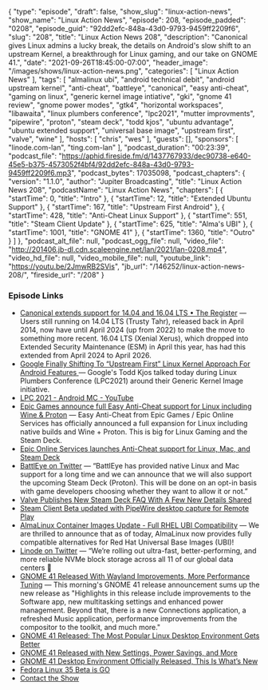 {
  "type": "episode",
  "draft": false,
  "show_slug": "linux-action-news",
  "show_name": "Linux Action News",
  "episode": 208,
  "episode_padded": "0208",
  "episode_guid": "92dd2efc-848a-43d0-9793-9459ff2209f6",
  "slug": "208",
  "title": "Linux Action News 208",
  "description": "Canonical gives Linux admins a lucky break, the details on Android's slow shift to an upstream Kernel, a breakthrough for Linux gaming, and our take on GNOME 41.",
  "date": "2021-09-26T18:45:00-07:00",
  "header_image": "/images/shows/linux-action-news.png",
  "categories": [
    "Linux Action News"
  ],
  "tags": [
    "almalinux ubi",
    "android technical debit",
    "android upstream kernel",
    "anti-cheat",
    "battleye",
    "canonical",
    "easy anti-cheat",
    "gaming on linux",
    "generic kernel image intiative",
    "gki",
    "gnome 41 review",
    "gnome power modes",
    "gtk4",
    "horizontal workspaces",
    "libawaita",
    "linux plumbers conference",
    "lpc2021",
    "mutter improvments",
    "pipewire",
    "proton",
    "steam deck",
    "todd kjos",
    "ubuntu advantage",
    "ubuntu extended support",
    "universal base image",
    "upstream first",
    "valve",
    "wine"
  ],
  "hosts": [
    "chris",
    "wes"
  ],
  "guests": [],
  "sponsors": [
    "linode.com-lan",
    "ting.com-lan"
  ],
  "podcast_duration": "00:23:39",
  "podcast_file": "https://aphid.fireside.fm/d/1437767933/dec90738-e640-45e5-b375-4573052f4bf4/92dd2efc-848a-43d0-9793-9459ff2209f6.mp3",
  "podcast_bytes": 17035098,
  "podcast_chapters": {
    "version": "1.1.0",
    "author": "Jupiter Broadcasting",
    "title": "Linux Action News 208",
    "podcastName": "Linux Action News",
    "chapters": [
      {
        "startTime": 0,
        "title": "Intro"
      },
      {
        "startTime": 12,
        "title": "Extended Ubuntu Support"
      },
      {
        "startTime": 167,
        "title": "Upstream First Android"
      },
      {
        "startTime": 428,
        "title": "Anti-Cheat Linux Support"
      },
      {
        "startTime": 551,
        "title": "Steam Client Update"
      },
      {
        "startTime": 625,
        "title": "Alma's UBI"
      },
      {
        "startTime": 1001,
        "title": "GNOME 41"
      },
      {
        "startTime": 1360,
        "title": "Outro"
      }
    ]
  },
  "podcast_alt_file": null,
  "podcast_ogg_file": null,
  "video_file": "http://201406.jb-dl.cdn.scaleengine.net/lan/2021/lan-0208.mp4",
  "video_hd_file": null,
  "video_mobile_file": null,
  "youtube_link": "https://youtu.be/2JmwRB2SVis",
  "jb_url": "/146252/linux-action-news-208/",
  "fireside_url": "/208"
}


### Episode Links

  * [Canonical extends support for 14.04 and 16.04 LTS • The Register](https://www.theregister.com/2021/09/21/canonical_esm/ "Canonical extends support for 14.04 and 16.04 LTS • The Register") — Users still running on 14.04 LTS (Trusty Tahr), released back in April 2014, now have until April 2024 (up from 2022) to make the move to something more recent. 16.04 LTS (Xenial Xerus), which dropped into Extended Security Maintenance (ESM) in April this year, has had this extended from April 2024 to April 2026.
  * [Google Finally Shifting To “Upstream First” Linux Kernel Approach For Android Features ](https://www.phoronix.com/scan.php?page=news_item&px=Android-Linux-Upstream-First "Google Finally Shifting To “Upstream First” Linux Kernel Approach For Android Features ") — Google's Todd Kjos talked today during Linux Plumbers Conference (LPC2021) around their Generic Kernel Image initiative.
  * [LPC 2021 - Android MC - YouTube](https://www.youtube.com/watch?v=O_lCFGinFPM "LPC 2021 - Android MC - YouTube")
  * [Epic Games announce full Easy Anti-Cheat support for Linux including Wine & Proton](https://www.gamingonlinux.com/2021/09/epic-games-announce-full-easy-anti-cheat-for-linux-including-wine-a-proton "Epic Games announce full Easy Anti-Cheat support for Linux including Wine & Proton") — Easy Anti-Cheat from Epic Games / Epic Online Services has officially announced a full expansion for Linux including native builds and Wine + Proton. This is big for Linux Gaming and the Steam Deck.
  * [Epic Online Services launches Anti-Cheat support for Linux, Mac, and Steam Deck](https://dev.epicgames.com/en-US/news/epic-online-services-launches-anti-cheat-support-for-linux-mac-and-steam-deck "Epic Online Services launches Anti-Cheat support for Linux, Mac, and Steam Deck")
  * [BattlEye on Twitter](https://twitter.com/thebattleye/status/1441477816311291906 "BattlEye on Twitter") — “BattlEye has provided native Linux and Mac support for a long time and we can announce that we will also support the upcoming Steam Deck (Proton). This will be done on an opt-in basis with game developers choosing whether they want to allow it or not.” 
  * [Valve Publishes New Steam Deck FAQ With A Few New Details Shared](https://www.phoronix.com/scan.php?page=news_item&px=Steam-Deck-FAQ "Valve Publishes New Steam Deck FAQ With A Few New Details Shared")
  * [Steam Client Beta updated with PipeWire desktop capture for Remote Play](https://www.gamingonlinux.com/2021/09/steam-client-beta-updated-with-pipewire-desktop-capture-for-remote-play "Steam Client Beta updated with PipeWire desktop capture for Remote Play")
  * [AlmaLinux Container Images Update - Full RHEL UBI Compatibility](https://www.reddit.com/r/AlmaLinux/comments/pu2ubl/almalinux_container_images_update_full_rhel_ubi/ "AlmaLinux Container Images Update - Full RHEL UBI Compatibility") — We are thrilled to announce that as of today, AlmaLinux now provides fully compatible alternatives for Red Hat Universal Base Images (UBI)! 
  * [Linode on Twitter](https://twitter.com/linode/status/1440681048820514827 "Linode on Twitter") — “We’re rolling out ultra-fast, better-performing, and more reliable NVMe block storage across all 11 of our global data centers 🚀
  * [GNOME 41 Released With Wayland Improvements, More Performance Tuning](https://www.phoronix.com/scan.php?page=news_item&px=GNOME-41-Released "GNOME 41 Released With Wayland Improvements, More Performance Tuning") — This morning's GNOME 41 release announcement sums up the new release as "Highlights in this release include improvements to the Software app, new multitasking settings and enhanced power management. Beyond that, there is a new Connections application, a refreshed Music application, performance improvements from the compositor to the toolkit, and much more."
  * [GNOME 41 Released: The Most Popular Linux Desktop Environment Gets Better](https://news.itsfoss.com/gnome-41-release/ "GNOME 41 Released: The Most Popular Linux Desktop Environment Gets Better")
  * [GNOME 41 Released with New Settings, Power Savings, and More](https://www.omgubuntu.co.uk/2021/09/gnome-41-released-see-whats-new "GNOME 41 Released with New Settings, Power Savings, and More")
  * [GNOME 41 Desktop Environment Officially Released, This Is What’s New](https://9to5linux.com/gnome-41-desktop-environment-officially-released-this-is-whats-new "GNOME 41 Desktop Environment Officially Released, This Is What’s New")
  * [Fedora Linux 35 Beta is GO](https://lists.fedoraproject.org/archives/list/devel@lists.fedoraproject.org/thread/TQVFIM7TVNFUOYXXSTKONDSADDMOVADQ/ "Fedora Linux 35 Beta is GO")
  * [Contact the Show](http://linuxactionnews.com/contact "Contact the Show")


